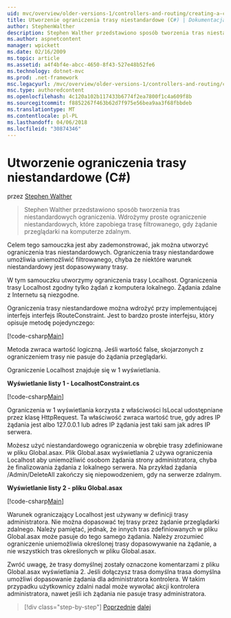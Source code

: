 ```yaml
---
uid: mvc/overview/older-versions-1/controllers-and-routing/creating-a-custom-route-constraint-cs
title: Utworzenie ograniczenia trasy niestandardowe (C#) | Dokumentacja firmy Microsoft
author: StephenWalther
description: Stephen Walther przedstawiono sposób tworzenia tras niestandardowych ograniczenia. Możemy wdrożyć prosty ograniczenie niestandardowych, które zapobiega trasę dopasowywane w...
ms.author: aspnetcontent
manager: wpickett
ms.date: 02/16/2009
ms.topic: article
ms.assetid: a4f4bf4e-abcc-4650-8f43-527e48b52fe6
ms.technology: dotnet-mvc
ms.prod: .net-framework
msc.legacyurl: /mvc/overview/older-versions-1/controllers-and-routing/creating-a-custom-route-constraint-cs
msc.type: authoredcontent
ms.openlocfilehash: 4c120a102b117433b6774f2ea7800f1c4a609f8b
ms.sourcegitcommit: f8852267f463b62d7f975e56bea9aa3f68fbbdeb
ms.translationtype: MT
ms.contentlocale: pl-PL
ms.lasthandoff: 04/06/2018
ms.locfileid: "30874346"
---
```

<a name="creating-a-custom-route-constraint-c"></a>Utworzenie ograniczenia trasy niestandardowe (C#)
====================
przez [Stephen Walther](https://github.com/StephenWalther)

> Stephen Walther przedstawiono sposób tworzenia tras niestandardowych ograniczenia. Wdrożymy proste ograniczenie niestandardowych, które zapobiega trasę filtrowanego, gdy żądanie przeglądarki na komputerze zdalnym.


Celem tego samouczka jest aby zademonstrować, jak można utworzyć ograniczenia tras niestandardowych. Ograniczenia trasy niestandardowe umożliwia uniemożliwić filtrowanego, chyba że niektóre warunek niestandardowy jest dopasowywany trasy.

W tym samouczku utworzymy ograniczenia trasy Localhost. Ograniczenia trasy Localhost zgodny tylko żądań z komputera lokalnego. Żądania zdalne z Internetu są niezgodne.

Ograniczenia trasy niestandardowe można wdrożyć przy implementującej interfejs interfejs IRouteConstraint. Jest to bardzo proste interfejsu, który opisuje metodę pojedynczego:

[!code-csharp[Main](creating-a-custom-route-constraint-cs/samples/sample1.cs)]

Metoda zwraca wartość logiczną. Jeśli wartość false, skojarzonych z ograniczeniem trasy nie pasuje do żądania przeglądarki.

Ograniczenie Localhost znajduje się w 1 wyświetlania.

**Wyświetlanie listy 1 - LocalhostConstraint.cs**

[!code-csharp[Main](creating-a-custom-route-constraint-cs/samples/sample2.cs)]

Ograniczenia w 1 wyświetlania korzysta z właściwości IsLocal udostępniane przez klasę HttpRequest. Ta właściwość zwraca wartość true, gdy adres IP żądania jest albo 127.0.0.1 lub adres IP żądania jest taki sam jak adres IP serwera.

Możesz użyć niestandardowego ograniczenia w obrębie trasy zdefiniowane w pliku Global.asax. Plik Global.asax wyświetlania 2 używa ograniczenia Localhost aby uniemożliwić osobom żądania strony administratora, chyba że finalizowania żądania z lokalnego serwera. Na przykład żądania /Admin/DeleteAll zakończy się niepowodzeniem, gdy na serwerze zdalnym.

**Wyświetlanie listy 2 - pliku Global.asax**

[!code-csharp[Main](creating-a-custom-route-constraint-cs/samples/sample3.cs)]

Warunek ograniczający Localhost jest używany w definicji trasy administratora. Nie można dopasować tej trasy przez żądanie przeglądarki zdalnego. Należy pamiętać, jednak, że innych tras zdefiniowanych w pliku Global.asax może pasuje do tego samego żądania. Należy zrozumieć ograniczenie uniemożliwia określonej trasy dopasowywanie na żądanie, a nie wszystkich tras określonych w pliku Global.asax.

Zwróć uwagę, że trasy domyślnej zostały oznaczone komentarzami z pliku Global.asax wyświetlania 2. Jeśli dołączysz trasa domyślna trasa domyślna umożliwi dopasowanie żądania dla administratora kontrolera. W takim przypadku użytkownicy zdalni nadal może wywołać akcji kontrolera administratora, nawet jeśli ich żądania nie pasuje trasy administratora.

> [!div class="step-by-step"]
> [Poprzednie](creating-a-route-constraint-cs.md)
> [dalej](asp-net-mvc-controller-overview-vb.md)
